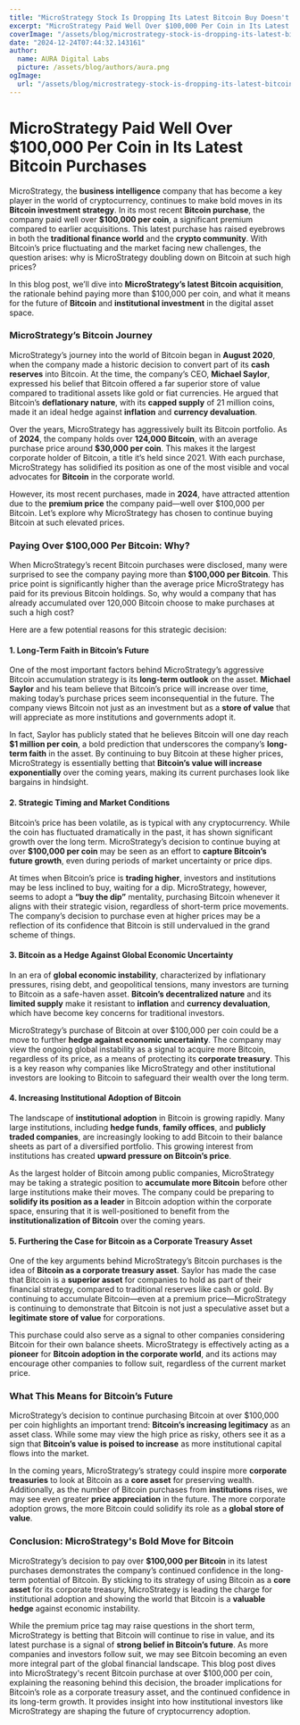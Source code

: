 ```yaml
---
title: "MicroStrategy Stock Is Dropping Its Latest Bitcoin Buy Doesn't Look So Good"
excerpt: "MicroStrategy Paid Well Over $100,000 Per Coin in Its Latest Bitcoin Purchases  MicroStrategy, the **business intelligence** comp"
coverImage: "/assets/blog/microstrategy-stock-is-dropping-its-latest-bitcoin-buy-doesnt-look-so-good.jpg"
date: "2024-12-24T07:44:32.143161"
author:
  name: AURA Digital Labs
  picture: /assets/blog/authors/aura.png
ogImage:
  url: "/assets/blog/microstrategy-stock-is-dropping-its-latest-bitcoin-buy-doesn't-look-so-good.jpg"
---
```


# MicroStrategy Paid Well Over $100,000 Per Coin in Its Latest Bitcoin Purchases

MicroStrategy, the **business intelligence** company that has become a key player in the world of cryptocurrency, continues to make bold moves in its **Bitcoin investment strategy**. In its most recent **Bitcoin purchase**, the company paid well over **$100,000 per coin**, a significant premium compared to earlier acquisitions. This latest purchase has raised eyebrows in both the **traditional finance world** and the **crypto community**. With Bitcoin’s price fluctuating and the market facing new challenges, the question arises: why is MicroStrategy doubling down on Bitcoin at such high prices?

In this blog post, we’ll dive into **MicroStrategy’s latest Bitcoin acquisition**, the rationale behind paying more than $100,000 per coin, and what it means for the future of **Bitcoin** and **institutional investment** in the digital asset space.

### MicroStrategy’s Bitcoin Journey

MicroStrategy’s journey into the world of Bitcoin began in **August 2020**, when the company made a historic decision to convert part of its **cash reserves** into Bitcoin. At the time, the company’s CEO, **Michael Saylor**, expressed his belief that Bitcoin offered a far superior store of value compared to traditional assets like gold or fiat currencies. He argued that Bitcoin’s **deflationary nature**, with its **capped supply** of 21 million coins, made it an ideal hedge against **inflation** and **currency devaluation**.

Over the years, MicroStrategy has aggressively built its Bitcoin portfolio. As of **2024**, the company holds over **124,000 Bitcoin**, with an average purchase price around **$30,000 per coin**. This makes it the largest corporate holder of Bitcoin, a title it’s held since 2021. With each purchase, MicroStrategy has solidified its position as one of the most visible and vocal advocates for **Bitcoin** in the corporate world.

However, its most recent purchases, made in **2024**, have attracted attention due to the **premium price** the company paid—well over $100,000 per Bitcoin. Let’s explore why MicroStrategy has chosen to continue buying Bitcoin at such elevated prices.

### Paying Over $100,000 Per Bitcoin: Why?

When MicroStrategy’s recent Bitcoin purchases were disclosed, many were surprised to see the company paying more than **$100,000 per Bitcoin**. This price point is significantly higher than the average price MicroStrategy has paid for its previous Bitcoin holdings. So, why would a company that has already accumulated over 120,000 Bitcoin choose to make purchases at such a high cost?

Here are a few potential reasons for this strategic decision:

#### 1. **Long-Term Faith in Bitcoin’s Future**

One of the most important factors behind MicroStrategy’s aggressive Bitcoin accumulation strategy is its **long-term outlook** on the asset. **Michael Saylor** and his team believe that Bitcoin’s price will increase over time, making today’s purchase prices seem inconsequential in the future. The company views Bitcoin not just as an investment but as a **store of value** that will appreciate as more institutions and governments adopt it.

In fact, Saylor has publicly stated that he believes Bitcoin will one day reach **$1 million per coin**, a bold prediction that underscores the company’s **long-term faith** in the asset. By continuing to buy Bitcoin at these higher prices, MicroStrategy is essentially betting that **Bitcoin’s value will increase exponentially** over the coming years, making its current purchases look like bargains in hindsight.

#### 2. **Strategic Timing and Market Conditions**

Bitcoin’s price has been volatile, as is typical with any cryptocurrency. While the coin has fluctuated dramatically in the past, it has shown significant growth over the long term. MicroStrategy’s decision to continue buying at over **$100,000 per coin** may be seen as an effort to **capture Bitcoin’s future growth**, even during periods of market uncertainty or price dips.

At times when Bitcoin’s price is **trading higher**, investors and institutions may be less inclined to buy, waiting for a dip. MicroStrategy, however, seems to adopt a **“buy the dip”** mentality, purchasing Bitcoin whenever it aligns with their strategic vision, regardless of short-term price movements. The company’s decision to purchase even at higher prices may be a reflection of its confidence that Bitcoin is still undervalued in the grand scheme of things.

#### 3. **Bitcoin as a Hedge Against Global Economic Uncertainty**

In an era of **global economic instability**, characterized by inflationary pressures, rising debt, and geopolitical tensions, many investors are turning to Bitcoin as a safe-haven asset. **Bitcoin’s decentralized nature** and its **limited supply** make it resistant to **inflation** and **currency devaluation**, which have become key concerns for traditional investors.

MicroStrategy’s purchase of Bitcoin at over $100,000 per coin could be a move to further **hedge against economic uncertainty**. The company may view the ongoing global instability as a signal to acquire more Bitcoin, regardless of its price, as a means of protecting its **corporate treasury**. This is a key reason why companies like MicroStrategy and other institutional investors are looking to Bitcoin to safeguard their wealth over the long term.

#### 4. **Increasing Institutional Adoption of Bitcoin**

The landscape of **institutional adoption** in Bitcoin is growing rapidly. Many large institutions, including **hedge funds**, **family offices**, and **publicly traded companies**, are increasingly looking to add Bitcoin to their balance sheets as part of a diversified portfolio. This growing interest from institutions has created **upward pressure on Bitcoin’s price**.

As the largest holder of Bitcoin among public companies, MicroStrategy may be taking a strategic position to **accumulate more Bitcoin** before other large institutions make their moves. The company could be preparing to **solidify its position as a leader** in Bitcoin adoption within the corporate space, ensuring that it is well-positioned to benefit from the **institutionalization of Bitcoin** over the coming years.

#### 5. **Furthering the Case for Bitcoin as a Corporate Treasury Asset**

One of the key arguments behind MicroStrategy’s Bitcoin purchases is the idea of **Bitcoin as a corporate treasury asset**. Saylor has made the case that Bitcoin is a **superior asset** for companies to hold as part of their financial strategy, compared to traditional reserves like cash or gold. By continuing to accumulate Bitcoin—even at a premium price—MicroStrategy is continuing to demonstrate that Bitcoin is not just a speculative asset but a **legitimate store of value** for corporations.

This purchase could also serve as a signal to other companies considering Bitcoin for their own balance sheets. MicroStrategy is effectively acting as a **pioneer** for **Bitcoin adoption in the corporate world**, and its actions may encourage other companies to follow suit, regardless of the current market price.

### What This Means for Bitcoin’s Future

MicroStrategy’s decision to continue purchasing Bitcoin at over $100,000 per coin highlights an important trend: **Bitcoin’s increasing legitimacy** as an asset class. While some may view the high price as risky, others see it as a sign that **Bitcoin’s value is poised to increase** as more institutional capital flows into the market.

In the coming years, MicroStrategy’s strategy could inspire more **corporate treasuries** to look at Bitcoin as a **core asset** for preserving wealth. Additionally, as the number of Bitcoin purchases from **institutions** rises, we may see even greater **price appreciation** in the future. The more corporate adoption grows, the more Bitcoin could solidify its role as a **global store of value**.

### Conclusion: MicroStrategy's Bold Move for Bitcoin

MicroStrategy’s decision to pay over **$100,000 per Bitcoin** in its latest purchases demonstrates the company’s continued confidence in the long-term potential of Bitcoin. By sticking to its strategy of using Bitcoin as a **core asset** for its corporate treasury, MicroStrategy is leading the charge for institutional adoption and showing the world that Bitcoin is a **valuable hedge** against economic instability.

While the premium price tag may raise questions in the short term, MicroStrategy is betting that Bitcoin will continue to rise in value, and its latest purchase is a signal of **strong belief in Bitcoin’s future**. As more companies and investors follow suit, we may see Bitcoin becoming an even more integral part of the global financial landscape.
This blog post dives into MicroStrategy's recent Bitcoin purchase at over $100,000 per coin, explaining the reasoning behind this decision, the broader implications for Bitcoin’s role as a corporate treasury asset, and the continued confidence in its long-term growth. It provides insight into how institutional investors like MicroStrategy are shaping the future of cryptocurrency adoption.